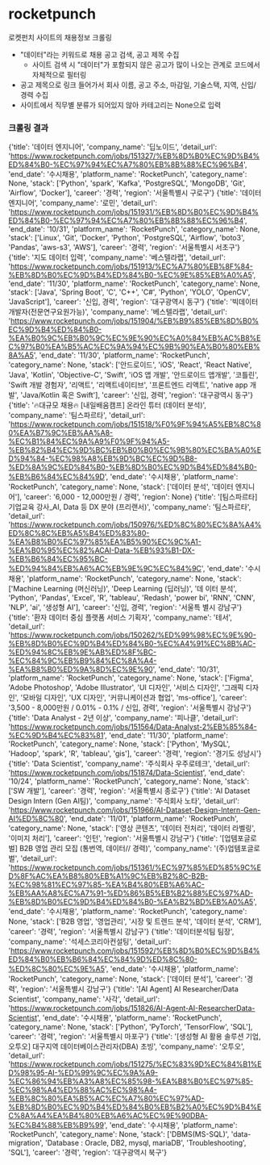 # rocketpunch
로켓펀치 사이트의 채용정보 크롤링

- "데이터"라는 키워드로 채용 공고 검색, 공고 제목 수집
    - 사이트 검색 시 "데이터"가 포함되지 않은 공고가 많이 나오는 관계로 코드에서 자체적으로 필터링
- 공고 제목으로 링크 들어가서 회사 이름, 공고 주소, 마감일, 기술스택, 지역, 신입/경력 수집
- 사이트에서 직무별 분류가 되어있지 않아 카테고리는 None으로 입력

### 크롤링 결과
{'title': '데이터 엔지니어', 'company_name': '딥노이드', 'detail_url': 'https://www.rocketpunch.com/jobs/151327/%EB%8D%B0%EC%9D%B4%ED%84%B0-%EC%97%94%EC%A7%80%EB%8B%88%EC%96%B4', 'end_date': '수시채용', 'platform_name': 'RocketPunch', 'category_name': None, 'stack': ['Python', 'spark', 'Kafka', 'PostgreSQL', 'MongoDB', 'Git', 'Airflow', 'Docker'], 'career': '경력', 'region': '서울특별시 구로구'}
{'title': '데이터 엔지니어', 'company_name': '로민', 'detail_url': 'https://www.rocketpunch.com/jobs/151931/%EB%8D%B0%EC%9D%B4%ED%84%B0-%EC%97%94%EC%A7%80%EB%8B%88%EC%96%B4', 'end_date': '10/31', 'platform_name': 'RocketPunch', 'category_name': None, 'stack': ['Linux', 'Git', 'Docker', 'Python', 'PostgreSQL', 'Airflow', 'boto3', 'Pandas', 'aws-s3', 'AWS'], 'career': '경력', 'region': '서울특별시 서초구'}
{'title': '지도 데이터 입력', 'company_name': '베스텔라랩', 'detail_url': 'https://www.rocketpunch.com/jobs/151913/%EC%A7%80%EB%8F%84-%EB%8D%B0%EC%9D%B4%ED%84%B0-%EC%9E%85%EB%A0%A5', 'end_date': '11/30', 'platform_name': 'RocketPunch', 'category_name': None, 'stack': ['Java', 'Spring Boot', 'C', 'C++', 'C#', 'Python', 'YOLO', 'OpenCV', 'JavaScript'], 'career': '신입, 경력', 'region': '대구광역시 동구'}
{'title': '빅데이터 개발자(전문연구요원가능)', 'company_name': '베스텔라랩', 'detail_url': 'https://www.rocketpunch.com/jobs/151904/%EB%B9%85%EB%8D%B0%EC%9D%B4%ED%84%B0-%EA%B0%9C%EB%B0%9C%EC%9E%90%EC%A0%84%EB%AC%B8%EC%97%B0%EA%B5%AC%EC%9A%94%EC%9B%90%EA%B0%80%EB%8A%A5', 'end_date': '11/30', 'platform_name': 'RocketPunch', 'category_name': None, 'stack': ['안드로이드', 'iOS', 'React', 'React Native', 'Java', 'Kotlin', 'Objective-C', 'Swift', 'iOS 앱 개발', '안드로이드 앱개발', '코틀린', 'Swift 개발 경험자', '리액트', '리액트네이티브', '프론트엔드 리액트', 'native app 개발', 'Java/Kotlin 혹은 Swift'], 'career': '신입, 경력', 'region': '대구광역시 동구'}
{'title': '🔥대규모 채용🔥 [내일배움캠프] 온라인 튜터 (데이터 분석)', 'company_name': '팀스파르타', 'detail_url': 'https://www.rocketpunch.com/jobs/151518/%F0%9F%94%A5%EB%8C%80%EA%B7%9C%EB%AA%A8-%EC%B1%84%EC%9A%A9%F0%9F%94%A5-%EB%82%B4%EC%9D%BC%EB%B0%B0%EC%9B%80%EC%BA%A0%ED%94%84-%EC%98%A8%EB%9D%BC%EC%9D%B8-%ED%8A%9C%ED%84%B0-%EB%8D%B0%EC%9D%B4%ED%84%B0-%EB%B6%84%EC%84%9D', 'end_date': '수시채용', 'platform_name': 'RocketPunch', 'category_name': None, 'stack': ['데이터 분석', '데이터 엔지니어'], 'career': '6,000 - 12,000만원 / 경력', 'region': None}
{'title': '[팀스파르타] 기업교육 강사_AI, Data 등 DX 분야 (프리랜서)', 'company_name': '팀스파르타', 'detail_url': 'https://www.rocketpunch.com/jobs/150976/%ED%8C%80%EC%8A%A4%ED%8C%8C%EB%A5%B4%ED%83%80-%EA%B8%B0%EC%97%85%EA%B5%90%EC%9C%A1-%EA%B0%95%EC%82%ACAI-Data-%EB%93%B1-DX-%EB%B6%84%EC%95%BC-%ED%94%84%EB%A6%AC%EB%9E%9C%EC%84%9C', 'end_date': '수시채용', 'platform_name': 'RocketPunch', 'category_name': None, 'stack': ['Machine Learning (머신러닝)', 'Deep Learning (딥러닝)', '데 이터 분석', 'Python', 'Pandas', 'Excel', 'R', 'tableau', 'Redash', 'power bi', 'RNN', 'CNN', 'NLP', 'ai', '생성형 AI'], 'career': '신입, 경력', 'region': '서울특 별시 강남구'}
{'title': '환자 데이터 중심 플랫폼 서비스 기획자', 'company_name': '테서', 'detail_url': 'https://www.rocketpunch.com/jobs/150262/%ED%99%98%EC%9E%90-%EB%8D%B0%EC%9D%B4%ED%84%B0-%EC%A4%91%EC%8B%AC-%ED%94%8C%EB%9E%AB%ED%8F%BC-%EC%84%9C%EB%B9%84%EC%8A%A4-%EA%B8%B0%ED%9A%8D%EC%9E%90', 'end_date': '10/31', 'platform_name': 'RocketPunch', 'category_name': None, 'stack': ['Figma', 'Adobe Photoshop', 'Adobe Illustrator', 'UI 디자인', '서비스 디자인', '그래픽 디자인', '모바일 디자인', 'UX  디자인', '커뮤니케이션과 협업', 'ms-office'], 'career': '3,500 - 8,000만원 / 0.01% - 0.1% / 신입, 경력', 'region': '서울특별시 강남구'}
{'title': 'Data Analyst - 2년 이상', 'company_name': '피나클', 'detail_url': 'https://www.rocketpunch.com/jobs/151564/Data-Analyst-2%EB%85%84-%EC%9D%B4%EC%83%81', 'end_date': '11/30', 'platform_name': 'RocketPunch', 'category_name': None, 'stack': ['Python', 'MySQL', 'Hadoop', 'spark', 'R', 'tableau', 'gis'], 'career': '경력', 'region': '경기도 성남시'}
{'title': 'Data Scientist', 'company_name': '주식회사 우주로테크', 'detail_url': 'https://www.rocketpunch.com/jobs/151874/Data-Scientist', 'end_date': '10/24', 'platform_name': 'RocketPunch', 'category_name': None, 'stack': ['SW 개발'], 'career': '경력', 'region': '서울특별시 종로구'}
{'title': 'AI Dataset Design Intern (Gen AI팀)', 'company_name': '주식회사 노타', 'detail_url': 'https://www.rocketpunch.com/jobs/151966/AI-Dataset-Design-Intern-Gen-AI%ED%8C%80', 'end_date': '11/01', 'platform_name': 'RocketPunch', 'category_name': None, 'stack': ['영상 콘텐츠', '데이터 전처리', '데이터 라벨링', '이미지  처리'], 'career': '인턴', 'region': '서울특별시 강남구'}
{'title': '[업템포글로벌] B2B 영업 관리 모집 (통번역, 데이터// 경력)', 'company_name': '(주)업템포글로벌', 'detail_url': 'https://www.rocketpunch.com/jobs/151361/%EC%97%85%ED%85%9C%ED%8F%AC%EA%B8%80%EB%A1%9C%EB%B2%8C-B2B-%EC%98%81%EC%97%85-%EA%B4%80%EB%A6%AC-%EB%AA%A8%EC%A7%91-%ED%86%B5%EB%B2%88%EC%97%AD-%EB%8D%B0%EC%9D%B4%ED%84%B0-%EA%B2%BD%EB%A0%A5', 'end_date': '수시채용', 'platform_name': 'RocketPunch', 'category_name': None, 'stack': ['B2B 영업', '영업관리', '시장 및 트렌드 분석', '데이터 분석', 'CRM'], 'career': '경력', 'region': '서울특별시 강남구'}
{'title': '데이터분석팀 팀장', 'company_name': '석세스코리아컨설팅', 'detail_url': 'https://www.rocketpunch.com/jobs/151592/%EB%8D%B0%EC%9D%B4%ED%84%B0%EB%B6%84%EC%84%9D%ED%8C%80-%ED%8C%80%EC%9E%A5', 'end_date': '수시채용', 'platform_name': 'RocketPunch', 'category_name': None, 'stack': ['데이터 분석'], 'career': '경력', 'region': '서울특별시 강남구'}
{'title': '[AI Agent] AI Researcher/Data Scientist', 'company_name': '사각', 'detail_url': 'https://www.rocketpunch.com/jobs/151826/AI-Agent-AI-ResearcherData-Scientist', 'end_date': '수시채용', 'platform_name': 'RocketPunch', 'category_name': None, 'stack': ['Python', 'PyTorch', 'TensorFlow', 'SQL'], 'career': '경력', 'region': '서울특별시 마포구'}
{'title': '[생성형 AI 활용 솔루션 기업, 오투오] 대구지역 데이터베이스관리자(DBA) 초빙', 'company_name': '오투오', 'detail_url': 'https://www.rocketpunch.com/jobs/151275/%EC%83%9D%EC%84%B1%ED%98%95-AI-%ED%99%9C%EC%9A%A9-%EC%86%94%EB%A3%A8%EC%85%98-%EA%B8%B0%EC%97%85-%EC%98%A4%ED%88%AC%EC%98%A4-%EB%8C%80%EA%B5%AC%EC%A7%80%EC%97%AD-%EB%8D%B0%EC%9D%B4%ED%84%B0%EB%B2%A0%EC%9D%B4%EC%8A%A4%EA%B4%80%EB%A6%AC%EC%9E%90DBA-%EC%B4%88%EB%B9%99', 'end_date': '수시채용', 'platform_name': 'RocketPunch', 'category_name': None, 'stack': ['DBMS(MS-SQL)', 'data-migration', 'Database : Oracle, DB2, mysql, mariaDB', 'Troubleshooting', 'SQL'], 'career': '경력', 'region': '대구광역시 북구'}